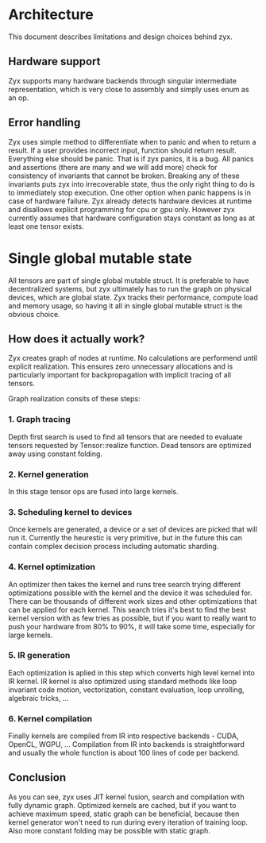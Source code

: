 # Architecture

This document describes limitations and design choices behind zyx.

## Hardware support

Zyx supports many hardware backends through singular intermediate representation, which is very close to assembly
and simply uses enum as an op.

## Error handling

Zyx uses simple method to differentiate when to panic and when to return a result. If a user provides incorrect
input, function should return result. Everything else should be panic. That is if zyx panics, it is a bug.
All panics and assertions (there are many and we will add more) check for consistency of invariants that cannot
be broken. Breaking any of these invariants puts zyx into irrecoverable state, thus the only right thing to do
is to immediately stop execution. One other option when panic happens is in case of hardware failure.
Zyx already detects hardware devices at runtime and disallows explicit programming for cpu or gpu only.
However zyx currently assumes that hardware configuration stays constant as long as at least one tensor exists.

# Single global mutable state

All tensors are part of single global mutable struct. It is preferable to have decentralized systems, but zyx ultimately
has to run the graph on physical devices, which are global state. Zyx tracks their performance, compute load
and memory usage, so having it all in single global mutable struct is the obvious choice.

## How does it actually work?

Zyx creates graph of nodes at runtime. No calculations are performend until explicit realization. This ensures
zero unnecessary allocations and is particularly important for backpropagation with implicit tracing of all
tensors.

Graph realization consits of these steps:

### 1. Graph tracing

Depth first search is used to find all tensors that are needed to evaluate tensors requested by Tensor::realize
function. Dead tensors are optimized away using constant folding.

### 2. Kernel generation

In this stage tensor ops are fused into large kernels.

### 3. Scheduling kernel to devices

Once kernels are generated, a device or a set of devices are picked that will run it. Currently the heurestic
is very primitive, but in the future this can contain complex decision process including automatic sharding.

### 4. Kernel optimization

An optimizer then takes the kernel and runs tree search trying different optimizations possible with the kernel
and the device it was scheduled for. There can be thousands of different work sizes and other optimizations
that can be applied for each kernel. This search tries it's best to find the best kernel version with as few
tries as possible, but if you want to really want to push your hardware from 80% to 90%, it will take some time,
especially for large kernels.

### 5. IR generation

Each optimization is aplied in this step which converts high level kernel into IR kernel. IR kernel is also
optimized using standard methods like loop invariant code motion, vectorization, constant evaluation, loop
unrolling, algebraic tricks, ...

### 6. Kernel compilation

Finally kernels are compiled from IR into respective backends - CUDA, OpenCL, WGPU, ...
Compilation from IR into backends is straightforward and usually the whole function is about 100 lines of code
per backend.

## Conclusion

As you can see, zyx uses JIT kernel fusion, search and compilation with fully dynamic graph. Optimized kernels
are cached, but if you want to achieve maximum speed, static graph can be beneficial, because then kernel
generator won't need to run during every iteration of training loop. Also more constant folding may be possible
with static graph.
